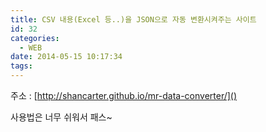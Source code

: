 ```yaml
---
title: CSV 내용(Excel 등..)을 JSON으로 자동 변환시켜주는 사이트
id: 32
categories:
  - WEB
date: 2014-05-15 10:17:34
tags:
---
```


주소 : [http://shancarter.github.io/mr-data-converter/]()

사용법은 너무 쉬워서 패스~